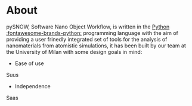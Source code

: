 # About

pySNOW, Software Nano Object Workflow, is written in the [Python :fontawesome-brands-python:](https://www.python.org/) programming language with the aim of providing a user frinedly integrated set of tools for the analysis of nanomaterials from atomistic simulations, it has been built by our team at the University of Milan with some design goals in mind:

- Ease of use

Suus

- Independence

Saas
